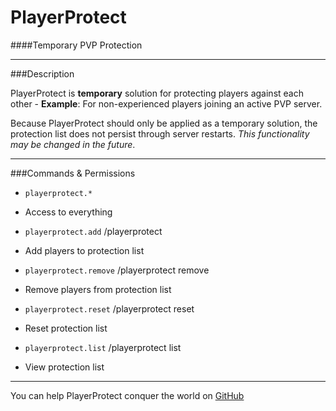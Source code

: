 PlayerProtect
==========
####Temporary PVP Protection

***

###Description

PlayerProtect is **temporary** solution for protecting players against each other - **Example**: For non-experienced players joining an active PVP server.

Because PlayerProtect should only be applied as a temporary solution, the protection list does not persist through server restarts. *This functionality may be changed in the future*.

***

###Commands & Permissions
 -   `playerprotect.*`
 -   Access to everything

 -   `playerprotect.add` /playerprotect <player>
 -   Add players to protection list

 -   `playerprotect.remove` /playerprotect remove <player>
 -   Remove players from protection list

 -   `playerprotect.reset` /playerprotect reset
 -   Reset protection list

 -   `playerprotect.list` /playerprotect list
 -   View protection list

***

You can help PlayerProtect conquer the world on [GitHub](http://github.com/isitgeorge/PlayerProtect)
